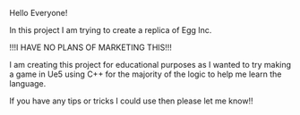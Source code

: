 Hello Everyone!

In this project I am trying to create a replica of Egg Inc. 

!!!I HAVE NO PLANS OF MARKETING THIS!!!

I am creating this project for educational purposes as I wanted to try making a game in Ue5 using C++ for the majority of the logic to help me learn the language.

If you have any tips or tricks I could use then please let me know!!
